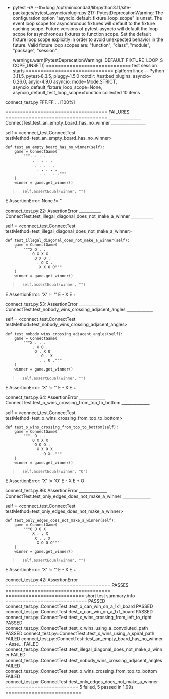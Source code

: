 + pytest -rA --tb=long
/opt/miniconda3/lib/python3.11/site-packages/pytest_asyncio/plugin.py:217: PytestDeprecationWarning: The configuration option "asyncio_default_fixture_loop_scope" is unset.
The event loop scope for asynchronous fixtures will default to the fixture caching scope. Future versions of pytest-asyncio will default the loop scope for asynchronous fixtures to function scope. Set the default fixture loop scope explicitly in order to avoid unexpected behavior in the future. Valid fixture loop scopes are: "function", "class", "module", "package", "session"

  warnings.warn(PytestDeprecationWarning(_DEFAULT_FIXTURE_LOOP_SCOPE_UNSET))
============================= test session starts ==============================
platform linux -- Python 3.11.5, pytest-8.3.5, pluggy-1.5.0
rootdir: /testbed
plugins: asyncio-0.26.0, anyio-4.9.0
asyncio: mode=Mode.STRICT, asyncio_default_fixture_loop_scope=None, asyncio_default_test_loop_scope=function
collected 10 items

connect_test.py FFF.FF....                                               [100%]

=================================== FAILURES ===================================
________________ ConnectTest.test_an_empty_board_has_no_winner _________________

self = <connect_test.ConnectTest testMethod=test_an_empty_board_has_no_winner>

    def test_an_empty_board_has_no_winner(self):
        game = ConnectGame(
            """. . . . .
                . . . . .
                 . . . . .
                  . . . . .
                   . . . . ."""
        )
        winner = game.get_winner()
>       self.assertEqual(winner, "")
E       AssertionError: None != ''

connect_test.py:22: AssertionError
___________ ConnectTest.test_illegal_diagonal_does_not_make_a_winner ___________

self = <connect_test.ConnectTest testMethod=test_illegal_diagonal_does_not_make_a_winner>

    def test_illegal_diagonal_does_not_make_a_winner(self):
        game = ConnectGame(
            """X O . .
                O X X X
                 O X O .
                  . O X .
                   X X O O"""
        )
        winner = game.get_winner()
>       self.assertEqual(winner, "")
E       AssertionError: 'X' != ''
E       - X
E       +

connect_test.py:53: AssertionError
____________ ConnectTest.test_nobody_wins_crossing_adjacent_angles _____________

self = <connect_test.ConnectTest testMethod=test_nobody_wins_crossing_adjacent_angles>

    def test_nobody_wins_crossing_adjacent_angles(self):
        game = ConnectGame(
            """X . . .
                . X O .
                 O . X O
                  . O . X
                   . . O ."""
        )
        winner = game.get_winner()
>       self.assertEqual(winner, "")
E       AssertionError: 'X' != ''
E       - X
E       +

connect_test.py:64: AssertionError
_____________ ConnectTest.test_o_wins_crossing_from_top_to_bottom ______________

self = <connect_test.ConnectTest testMethod=test_o_wins_crossing_from_top_to_bottom>

    def test_o_wins_crossing_from_top_to_bottom(self):
        game = ConnectGame(
            """. O . .
                O X X X
                 O O O .
                  X X O X
                   . O X ."""
        )
        winner = game.get_winner()
>       self.assertEqual(winner, "O")
E       AssertionError: 'X' != 'O'
E       - X
E       + O

connect_test.py:86: AssertionError
______________ ConnectTest.test_only_edges_does_not_make_a_winner ______________

self = <connect_test.ConnectTest testMethod=test_only_edges_does_not_make_a_winner>

    def test_only_edges_does_not_make_a_winner(self):
        game = ConnectGame(
            """O O O X
                X . . X
                 X . . X
                  X O O O"""
        )
        winner = game.get_winner()
>       self.assertEqual(winner, "")
E       AssertionError: 'X' != ''
E       - X
E       +

connect_test.py:42: AssertionError
==================================== PASSES ====================================
=========================== short test summary info ============================
PASSED connect_test.py::ConnectTest::test_o_can_win_on_a_1x1_board
PASSED connect_test.py::ConnectTest::test_x_can_win_on_a_1x1_board
PASSED connect_test.py::ConnectTest::test_x_wins_crossing_from_left_to_right
PASSED connect_test.py::ConnectTest::test_x_wins_using_a_convoluted_path
PASSED connect_test.py::ConnectTest::test_x_wins_using_a_spiral_path
FAILED connect_test.py::ConnectTest::test_an_empty_board_has_no_winner - Asse...
FAILED connect_test.py::ConnectTest::test_illegal_diagonal_does_not_make_a_winner
FAILED connect_test.py::ConnectTest::test_nobody_wins_crossing_adjacent_angles
FAILED connect_test.py::ConnectTest::test_o_wins_crossing_from_top_to_bottom
FAILED connect_test.py::ConnectTest::test_only_edges_does_not_make_a_winner
========================= 5 failed, 5 passed in 1.99s ==========================
